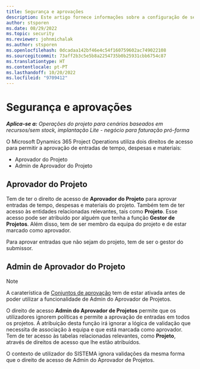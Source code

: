 ```yaml
---
title: Segurança e aprovações
description: Este artigo fornece informações sobre a configuração de segurança para trabalhar com aprovações no Microsoft Dynamics 365 Project Operations.
author: stsporen
ms.date: 08/29/2022
ms.topic: security
ms.reviewer: johnmichalak
ms.author: stsporen
ms.openlocfilehash: 0dcadaa142bf46e4c54f160759602ac749022108
ms.sourcegitcommit: 73aff2b3c5e5b8a2254735b0b25931cbb6754c87
ms.translationtype: HT
ms.contentlocale: pt-PT
ms.lasthandoff: 10/20/2022
ms.locfileid: "9709412"
---
```

# <a name="security-and-approvals"></a>Segurança e aprovações

_**Aplica-se a:** Operações do projeto para cenários baseados em recursos/sem stock, implantação Lite - negócio para faturação pró-forma_

O Microsoft Dynamics 365 Project Operations utiliza dois direitos de acesso para permitir a aprovação de entradas de tempo, despesas e materiais:

- Aprovador do Projeto
- Admin de Aprovador do Projeto

## <a name="project-approver"></a>Aprovador do Projeto

Tem de ter o direito de acesso de **Aprovador do Projeto** para aprovar entradas de tempo, despesas e materiais do projeto. Também tem de ter acesso às entidades relacionadas relevantes, tais como **Projeto**. Esse acesso pode ser atribuído por alguém que tenha a função **Gestor de Projetos**. Além disso, tem de ser membro da equipa do projeto e de estar marcado como aprovador.

Para aprovar entradas que não sejam do projeto, tem de ser o gestor do submissor.

## <a name="project-approver-admin"></a>Admin de Aprovador do Projeto

> [!NOTE]
> A caraterística de [Conjuntos de aprovação](approval-sets.md) tem de estar ativada antes de poder utilizar a funcionalidade de Admin do Aprovador de Projetos.

O direito de acesso **Admin do Aprovador de Projetos** permite que os utilizadores ignorem políticas e permite a aprovação de entradas em todos os projetos. A atribuição desta função irá ignorar a lógica de validação que necessita de associação à equipa e que está marcada como aprovador. Tem de ter acesso às tabelas relacionadas relevantes, como **Projeto**, através de direitos de acesso que lhe estão atribuídos.

O contexto de utilizador do SISTEMA ignora validações da mesma forma que o direito de acesso de Admin do Aprovador de Projetos.

